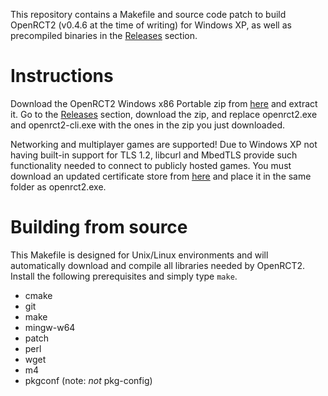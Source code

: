 This repository contains a Makefile and source code patch to build OpenRCT2 (v0.4.6 at the time of writing) for Windows XP, as well as precompiled binaries in the [Releases](https://github.com/NinjaCowboy/OpenRCT2-winxp/releases/) section.

# Instructions

Download the OpenRCT2 Windows x86 Portable zip from [here](https://openrct2.org/downloads/releases/latest) and extract it. Go to the [Releases](https://github.com/NinjaCowboy/OpenRCT2-winxp/releases/) section, download the zip, and replace openrct2.exe and openrct2-cli.exe with the ones in the zip you just downloaded.

Networking and multiplayer games are supported! Due to Windows XP not having built-in support for TLS 1.2, libcurl and MbedTLS provide such functionality needed to connect to publicly hosted games. You must download an updated certificate store from [here](https://curl.se/ca/cacert.pem) and place it in the same folder as openrct2.exe.

# Building from source

This Makefile is designed for Unix/Linux environments and will automatically download and compile all libraries needed by OpenRCT2. Install the following prerequisites and simply type `make`.
* cmake
* git
* make
* mingw-w64
* patch
* perl
* wget
* m4
* pkgconf (note: *not* pkg-config)
